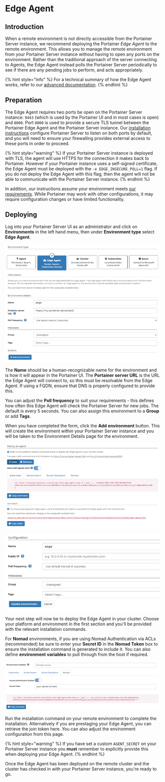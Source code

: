 # Edge Agent

## Introduction

When a remote environment is not directly accessible from the Portainer Server instance, we recommend deploying the Portainer _Edge Agent_ to the remote environment. This allows you to manage the remote environment from your Portainer Server instance without having to open any ports on the environment. Rather than the traditional approach of the server connecting to Agents, the Edge Agent instead polls the Portainer Server periodically to see if there are any pending jobs to perform, and acts appropriately.

{% hint style="info" %}
For a technical summary of how the Edge Agent works, refer to our [advanced documentation](../../../advanced/edge-agent.md).
{% endhint %}

## Preparation

The Edge Agent requires two ports be open on the Portainer Server instance: `9443` (which is used by the Portainer UI and in most cases is open) and `8000`. Port `8000` is used to provide a secure TLS tunnel between the Portainer Edge Agent and the Portainer Server instance. Our [installation instructions](../server/) configure Portainer Server to listen on both ports by default, and you will need to ensure your firewalling provides external access to these ports in order to proceed.

{% hint style="warning" %}
If your Portainer Server instance is deployed with TLS, the agent will use HTTPS for the connection it makes back to Portainer. However if your Portainer instance uses a self-signed certificate, the Edge Agent must be deployed with the `-e EDGE_INSECURE_POLL=1` flag. If you do not deploy the Edge Agent with this flag, then the agent will not be able to communicate with the Portainer Server instance.
{% endhint %}

In addition, our instructions assume your environment meets [our requirements](../../requirements-and-prerequisites.md). While Portainer may work with other configurations, it may require configuration changes or have limited functionality.

## Deploying

Log into your Portainer Server UI as an administrator and click on **Environments** in the left hand menu, then under **Environment type** select **Edge Agent**.

![](../../../.gitbook/assets/2.12.2-edge-agent-add-1.png)

The **Name** should be a human-recognizable name for the environment and is how it will appear in the Portainer UI. The **Portainer server URL** is the URL the Edge Agent will connect to, so this must be resolvable from the Edge Agent. If using a FQDN, ensure that DNS is properly configured to provide this.

You can adjust the **Poll frequency** to suit your requirements - this defines how often this Edge Agent will check the Portainer Server for new jobs. The default is every 5 seconds. You can also assign this environment to a **Group** or add **Tags**.

When you have completed the form, click the **Add environment** button. This will create the environment within your Portainer Server instance and you will be taken to the Environment Details page for the environment.

![](../../../.gitbook/assets/2.12.2-edge-agent-add-2.png)

![](../../../.gitbook/assets/2.10-edge-agent-deploy-2.png)

Your next step will now be to deploy the Edge Agent in your cluster. Choose your platform and environment in the first section and you'll be provided with the relevant installation commands.&#x20;

For **Nomad** environments, if you are using Nomad Authentication via ACLs (recommended) be sure to enter your **Secret ID** in the **Nomad Token** box to ensure the installation command is generated to include it. You can also define **environment variables** to pull through from the host if required.

![](../../../.gitbook/assets/2.12.2-edge-agent-add-nomad.png)

Run the installation command on your remote environment to complete the installation. Alternatively if you are prestaging your Edge Agent, you can retrieve the join token here. You can also adjust the environment configuration from this page.&#x20;

{% hint style="warning" %}
If you have set a custom `AGENT_SECRET` on your Portainer Server instance you **must** remember to explicitly provide this when deploying your Edge Agent.
{% endhint %}

Once the Edge Agent has been deployed on the remote cluster and the cluster has checked in with your Portainer Server instance, you're ready to go.
